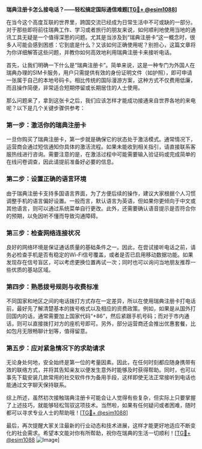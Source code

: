 **瑞典注册卡怎么接电话？——轻松搞定国际通信难题[[TG💪+ @esim1088](https://t.me/s/esim1088)]**

在当今这个高度互联的世界里，跨国交流已经成为日常生活中不可或缺的一部分。对于那些即将前往瑞典工作、学习或者旅行的朋友来说，如何顺利地使用当地的通讯工具无疑是一个值得深思的问题。尤其是当涉及到“瑞典注册卡”这一概念时，很多人可能会感到困惑：它到底是什么？又该如何正确使用呢？别担心，这篇文章将为你详细解答这些问题，并教你如何高效地利用瑞典注册卡来接听电话。

首先，让我们明确一下什么是“瑞典注册卡”。简单来说，这是一种专门为外国人在瑞典办理的SIM卡服务，用户只需提供有效的身份证明文件（如护照），即可申请一张属于自己的本地号码卡。相比传统的国际漫游方案，这种方式不仅费用低廉，而且操作简便，非常适合短期停留或长期居住的人士使用。

那么问题来了，拿到这张卡之后，我们应该怎样才能成功接通来自世界各地的来电呢？以下是几个关键步骤供参考：

### 第一步：激活你的瑞典注册卡
一旦你购买了瑞典注册卡，第一步就是确保它的状态处于激活模式。通常情况下，运营商会通过短信通知你具体的激活流程。如果未能收到相关指引，请直接联系客服热线进行咨询。需要注意的是，在激活过程中可能需要输入验证码或完成简单的在线问卷调查，因此请提前准备好必要的信息。

### 第二步：设置正确的语言环境
由于瑞典注册卡支持多国语言界面，为了方便后续的操作，建议大家根据个人习惯调整手机的语言偏好设置。一般而言，默认语言为英语，但如果你更倾向于中文或其他语言，则可以通过系统菜单自行更改。此外，还需要确认语音提示是否符合你的预期，以免因听不懂而导致沟通障碍。

### 第三步：检查网络连接状况
良好的网络环境是保证通话质量的基础条件之一。因此，在尝试接听电话之前，请务必检查手机是否有稳定的Wi-Fi信号覆盖，或者是否已启用移动数据功能。如果发现存在信号盲区，可以考虑更换位置再试一次；同时也可以询问当地朋友推荐一些优质的基站区域。

### 第四步：熟悉拨号规则与收费标准
不同国家和地区之间的电话拨打方式存在一定差异，所以在使用瑞典注册卡打电话前，最好先了解清楚基本的拨号格式以及相应的资费政策。例如，如果是从国外打回国内的话，通常需要加上国家代码“+86”，然后紧跟手机号码；而对于市内通话，则可以直接拨打对方的座机号即可。另外，部分运营商还会推出优惠套餐，比如包月无限畅聊计划等，值得留意。

### 第五步：应对紧急情况下的求助请求
无论身处何地，安全始终是第一位的考量因素。因此，在任何时刻都应随身携带有效的联络方式，并将其告知亲友以便发生意外时能够及时获得帮助。同时，也可以事先下载安装几款常用的社交软件作为备用手段，这样即使无法正常接听到电话也能通过文字聊天保持联系。

综上所述，虽然初次接触瑞典注册卡可能会让人觉得有些复杂，但实际上只要掌握了上述技巧，就能够轻松驾驭这项技术。当然啦，如果有任何疑问或者困难，随时都可以寻求专业人士的帮助哦！[[TG💪+ @esim1088](https://t.me/s/esim1088)]

最后，再次提醒大家关注最新的行业动态和技术进展，这样才能更好地适应不断变化的社会需求。希望本文能对你有所帮助，祝你在瑞典的生活一切顺利！[[TG💪+ @esim1088](https://t.me/s/esim1088) ![Image](https://i.postimg.cc/4NQfJmqS/Snipaste-2025-05-13-00-14-12.png)]